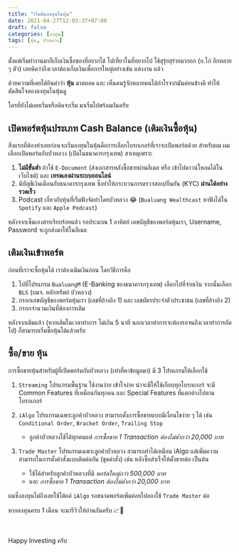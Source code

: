 ```yaml
---
title: "เริ่มต้นลงทุนในหุ้น"
date: 2021-04-27T12:03:37+07:00
draft: false
categories: [ลงทุน]
tags: [หุ้น, บัวหลวง]
---
```


ตั้งแต่เริ่มทำงานมาก็เก็บเงินซื้อของที่อยากได้ ไปเที่ยวในที่อยากไป ใช้สุรุ่ยสุร่ายมากกก (ก.ไก่ อีกหลาย ๆ ตัว) เลยคิดว่าถึงเวลาต้องเก็บเงินเพื่อการใหญ่อย่างเช่น แต่งงาน แล้ว

ด้วยความที่เคยได้ยินคำว่า **หุ้น** มาตลอด และ เห็นคนรู้จักหลายคนได้กำไรจากมันค่อนข้างดี ทำให้ตัดสินใจลองลงทุนในหุ้นดู

ใครที่ยังไม่เคยเริ่มหรือคิดจะเริ่ม มาเริ่มไปพร้อมกันครับ <!--more-->

## เปิดพอร์ตหุ้นประเภท Cash Balance (เติมเงินซื้อหุ้น)

สิ่งแรกที่ต้องทำเลยก่อนจะเริ่มลงทุนในหุ้นคือการเลือกโบรกเกอร์ที่เราจะเปิดพอร์ตด้วย สำหรับผม ผมเลือกเปิดพอร์ตกับบัวหลวง (เปิดในธนาคารกรุงเทพ) สาเหตุเพราะ

1. **ไม่มีขั้นต่ำ** ถ้าใช้ `E-Document` (ส่งเอกสารหลังซื้อขายผ่านอีเมล หรือ เข้าไปดาวน์โหลดได้ในเว็บไซต์) และ **เทรดเองผ่านระบบออนไลน์**
2. มีบัญชีเงินเดือนกับธนาคารกรุงเทพ ซึ่งทำให้กระบวนการตรวจสอบ/ยืนยัน (KYC) **ผ่านได้อย่างรวดเร็ว**
3. Podcast เกี่ยวกับหุ้นที่เริ่มฟังจัดทำโดยบัวหลวง 😂 (`Bualuang Wealthcast` หาฟังได้ใน `Spotify` และ `Apple Podcast`)

หลังจากเซ็นเองสารเรียบร้อยแล้ว รอประมาณ 1 อาทิตย์ เลขบัญชีของพอร์ตหุ้นเรา, Username, Password จะถูกส่งมาให้ในอีเมล

## เติมเงินเข้าพอร์ต

ก่อนที่เราจะซื้อหุ้นได้ เราต้องเติมเงินก่อน โดยวิธีการคือ

1. ไปที่โปรแกรม `BualuangM` (E-Banking ของธนาคารกรุงเทพ) เลือกไปที่จ่ายเงิน จากนั้นเลือก `BLS` (บมจ. หลักทรัพย์ บัวหลวง)
2. กรอกเลขบัญชีของพอร์ตหุ้นเรา (เลขที่อ้างอิง 1) และ เลขบัตรประจำตัวประชาชน (เลขที่อ้างอิง 2)
3. กรอกจำนวนเงินที่ต้องการเติม

หลังจากเติมแล้ว (หากเติมในเวลาทำการ ไม่เกิน 5 นาที นอกเวลาทำการจะต้องรอจนถึงเวลาทำการถัดไป) ก็สามารถเริ่มซื้อหุ้นได้แล้วครับ

## ซื้อ/ขาย หุ้น

การซื้อขายหุ้นสำหรับผู้ที่เปิดพอร์ตกับบัวหลวง (เท่าที่หาข้อมูลมา) มี 3 โปรแกรมให้เลือกใช้

1. `Streaming` โปรแกรมพื้นฐาน ใช้งานง่าย เข้าใจง่าย น่าจะมีให้ใช้เกือบทุกโบรกเกอร์ จะมี Common Features ที่เหมือนกันทุกคน และ Special Features ที่แตกต่างไปตามโบรกเกอร์

2. `iAlgo` โปรแกรมเฉพาะลูกค้าบัวหลวง สามารถตั้งการซื้อขายแบบมีเงื่อนไขง่าย ๆ ได้ เช่น `Conditional Order`, `Bracket Order`, `Trailing Stop`

   - ลูกค้าบัวหลวงใช้ได้ทุกคนแต่ _การซื้อขาย 1 Transaction ต้องไม่ต่ำกว่า 20,000 บาท_

3. `Trade Master` โปรแกรมเฉพาะลูกค้าบัวหลวง สามารถทำได้เหมือน iAlgo แต่เพิ่มความสามารถในการตั้งคำสั่งแบบติดต่อกัน (ชุดคำสั่ง) เช่น หลังซื้อสำเร็จให้ตั้งขายต่อ เป็นต้น
   - ใช้ได้สำหรับลูกค้าบัวหลวงที่มี _พอร์ตใหญ่กว่า 500,000 บาท_
   - และ _การซื้อขาย 1 Transaction ต้องไม่ต่ำกว่า 20,000 บาท_

ผมซึ่งลงทุนไม่ถึงเลยใช้ได้แค่ `iAlgo` รอขนาดพอร์ตเพิ่มค่อยไปลองใช้ `Trade Master` ต่อ

หากลงทุนครบ 1 เดือน จะมารีวิวให้อ่านกันครับ 📈💸

&nbsp;

Happy Investing ครับ
